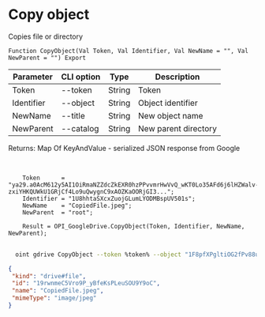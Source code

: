 ﻿---
sidebar_position: 7
---

# Copy object
 Copies file or directory



`Function CopyObject(Val Token, Val Identifier, Val NewName = "", Val NewParent = "") Export`

  | Parameter | CLI option | Type | Description |
  |-|-|-|-|
  | Token | --token | String | Token |
  | Identifier | --object | String | Object identifier |
  | NewName | --title | String | New object name |
  | NewParent | --catalog | String | New parent directory |

  
  Returns:  Map Of KeyAndValue - serialized JSON response from Google

<br/>




```bsl title="Code example"
    Token      = "ya29.a0AcM612y5AI1OiRmaNZZdcZkEXR0hzPPvvmrHwVvQ_wKT0Lo35AFd6j6lHZWalv-zxiYHKQUWkU1GRjCf4Lo9uQwygnC9xAOZKaOORjGI3...";
    Identifier = "1U8hhtaSXcxZuojGLumLYODMBspUV501s";
    NewName    = "CopiedFile.jpeg";
    NewParent  = "root";

    Result = OPI_GoogleDrive.CopyObject(Token, Identifier, NewName, NewParent);
```



```sh title="CLI command example"
    
  oint gdrive CopyObject --token %token% --object "1F8pfXPgltiOG2fPv88uStwegYj1tRoFk" --title %title% --catalog %catalog%

```

```json title="Result"
{
 "kind": "drive#file",
 "id": "19rwnmeC5Vro9P_yBfeKsPLeuSOU9Y9oC",
 "name": "CopiedFile.jpeg",
 "mimeType": "image/jpeg"
}
```

